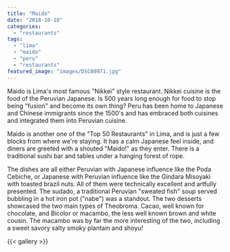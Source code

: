 ```yaml
---
title: "Maido"
date: "2018-10-18"
categories: 
  - "restaurants"
tags: 
  - "lima"
  - "maido"
  - "peru"
  - "restaurants"
featured_image: "images/DSC00971.jpg"
---
```

Maido is Lima's most famous "Nikkei" style restaurant. Nikkei cuisine
is the food of the Peruvian Japanese. Is 500 years long enough for
food to stop being "fusion" and become its own thing? Peru has been
home to Japanese and Chinese immigrants since the 1500's and has
embraced both cuisines and integrated them into Peruvian cuisine.

Maido is another one of the "Top 50 Restaurants" in Lima, and is just
a few blocks from where we're staying. It has a calm Japanese feel
inside, and diners are greeted with a shouted "Maido!" as they
enter. There is a traditional sushi bar and tables under a hanging
forest of rope.

The dishes are all either Peruvian with Japanese influence like the
Poda Cebiche, or Japanese with Peruvian influence like the Gindara
Misoyaki with toasted brazil nuts. All of them were technically
excellent and artfully presented. The sudado, a traditional Peruvian
"sweated fish" soup served bubbling in a hot iron pot ("nabe") was a
standout. The two desserts showcased the two main types of
Theobroma. Cacao, well known for chocolate, and Bicolor or macambo,
the less well known brown and white cousin. The macambo was by far the
more interesting of the two, including a sweet savory salty smoky
plantain and shoyu!

{{< gallery >}}
